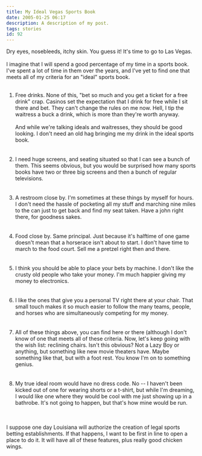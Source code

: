 ```yaml
---
title: My Ideal Vegas Sports Book
date: 2005-01-25 06:17
description: A description of my post.
tags: stories
id: 92
---
```

Dry eyes, nosebleeds, itchy skin.  You guess it!  It's time to go to Las Vegas.<br />
<br />
I imagine that I will spend a good percentage of my time in a sports book.  I've spent a lot of time in them over the years, and I've yet to find one that meets all of my criteria for an "ideal" sports book.<br />
<br />
<ol><li>Free drinks.  None of this, "bet so much and you get a ticket for a free drink" crap.  Casinos set the expectation that I drink for free while I sit there and bet.  They can't change the rules on me now.  Hell, I tip the waitress a buck a drink, which is more than they're worth anyway.<br /><br />And while we're talking ideals and waitresses, they should be good looking.  I don't need an old hag bringing me my drink in the ideal sports book.</li>
<span class="spanEndPreview">&nbsp;</span><br /><br /><li>I need huge screens, and seating situated so that I can see a bunch of them.  This seems obvious, but you would be surprised how many sports books have two or three big screens and then a bunch of regular televisions.</li><br />
<br />
<li>A restroom close by.  I'm sometimes at these things by myself for hours.  I don't need the hassle of pocketing all my stuff and marching nine miles to the can just to get back and find my seat taken.  Have a john right there, for goodness sakes.</li><br />
<br />
<li>Food close by.  Same principal.  Just because it's halftime of one game doesn't mean that a horserace isn't about to start.  I don't have time to march to the food court.  Sell me a pretzel right then and there.</li><br />
<br />
<li>I think you should be able to place your bets by machine.  I don't like the crusty old people who take your money.  I'm much happier giving my money to electronics.</li><br />
<br />
<li>I like the ones that give you a personal TV right there at your chair.  That small touch makes it so much easier to follow the many teams, people, and horses who are simultaneously competing for my money.</li><br />
<br />
<li>All of these things above, you can find here or there (although I don't know of one that meets all of these criteria.  Now, let's keep going with the wish list:  reclining chairs.  Isn't this obvious?  Not a Lazy Boy or anything, but something like new movie theaters have.  Maybe something like that, but with a foot rest.  You know I'm on to something genius.</li><br />
<br />
<li>My true ideal room would have no dress code.  No -- I haven't been kicked out of one for wearing shorts or a t-shirt, but while I'm dreaming, I would like one where they would be cool with me just showing up in a bathrobe.  It's not going to happen, but that's how mine would be run.</li></ol><br />
<br />
I suppose one day Louisiana will authorize the creation of legal sports betting establishments.  If that happens, I want to be first in line to open a place to do it.  It will have all of these features, plus really good chicken wings.
